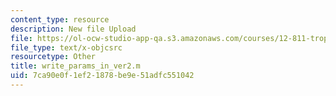 ```yaml
---
content_type: resource
description: New file Upload
file: https://ol-ocw-studio-app-qa.s3.amazonaws.com/courses/12-811-tropical-meteorology-spring-2011/7ca90e0f1ef21878be9e51adfc551042_write_params_in_ver2.m
file_type: text/x-objcsrc
resourcetype: Other
title: write_params_in_ver2.m
uid: 7ca90e0f-1ef2-1878-be9e-51adfc551042
---
```

